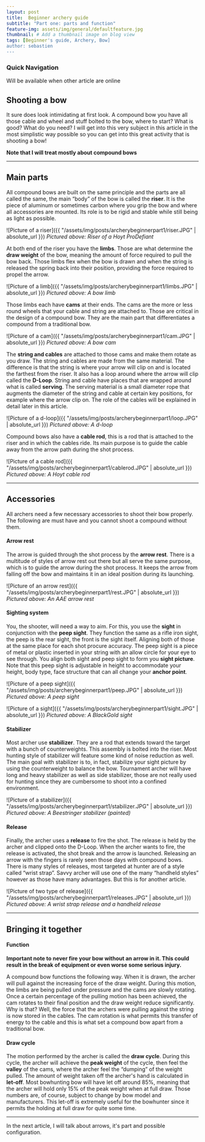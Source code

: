 ```yaml
---
layout: post
title:  Beginner archery guide
subtitle: "Part one: parts and function"
feature-img: assets/img/general/defaultfeature.jpg
thumbnail: # Add a thumbnail image on blog view
tags: [Beginner's guide, Archery, Bow]
author: sebastien
---
```


### Quick Navigation

Will be available when other article are online

<!--  Navigation link-->

## Shooting a bow

It sure does look intimidating at first look. A compound bow you have all those cable and wheel and stuff bolted to the bow, where to start? What is good? What do you need? I will get into this very subject in this article in the most simplistic way possible so you can get into this great activity that is shooting a bow!

**Note that I will treat mostly about compound bows**

*****

## Main parts

All compound bows are built on the same principle and the parts are all called the same, the main “body” of the bow is called the **riser**. It is the piece of aluminum or sometimes carbon where you grip the bow and where all accessories are mounted. Its role is to be rigid and stable while still being as light as possible.

![Picture of a riser]({{ "/assets/img/posts/archerybeginnerpart1/riser.JPG" | absolute_url }})
*Pictured above: Riser of a Hoyt ProDefiant*

At both end of the riser you have the **limbs**. Those are what determine the **draw weight** of the bow, meaning the amount of force required to pull the bow back. Those limbs flex when the bow is drawn and when the string is released the spring back into their position, providing the force required to propel the arrow.

![Picture of a limb]({{ "/assets/img/posts/archerybeginnerpart1/limbs.JPG" | absolute_url }})
*Pictured above: A bow limb*

Those limbs each have **cams** at their ends. The cams are the more or less round wheels that your cable and string are attached to. Those are critical in the design of a compound bow. They are the main part that differentiates a compound from a traditional bow.

![Picture of a cam]({{ "/assets/img/posts/archerybeginnerpart1/cam.JPG" | absolute_url }})
*Pictured above: A bow cam*

The **string and cables** are attached to those cams and make them rotate as you draw. The string and cables are made from the same material. The difference is that the string is where your arrow will clip on and is located the farthest from the riser. It also has a loop around where the arrow will clip called the **D-Loop**. String and cable have places that are wrapped around what is called **serving**. The serving material is a small diameter rope that augments the diameter of the string and cable at certain key positions, for example where the arrow clip on. The role of the cables will be explained in detail later in this article.

![Picture of a d-loop]({{ "/assets/img/posts/archerybeginnerpart1/loop.JPG" | absolute_url }})
*Pictured above: A d-loop*

Compound bows also have a **cable rod**, this is a rod that is attached to the riser and in which the cables ride. Its main purpose is to guide the cable away from the arrow path during the shot process.

![Picture of a cable rod]({{ "/assets/img/posts/archerybeginnerpart1/cablerod.JPG" | absolute_url }})
*Pictured above: A Hoyt cable rod*

*****

## Accessories

All archers need a few necessary accessories to shoot their bow properly. The following are must have and you cannot shoot a compound without them.

#### Arrow rest

The arrow is guided through the shot process by the **arrow rest**. There is a multitude of styles of arrow rest out there but all serve the same purpose, which is to guide the arrow during the shot process. It keeps the arrow from falling off the bow and maintains it in an ideal position during its launching.

![Picture of an arrow rest]({{ "/assets/img/posts/archerybeginnerpart1/rest.JPG" | absolute_url }})
*Pictured above: An AAE arrow rest*

#### Sighting system

You, the shooter, will need a way to aim. For this, you use the **sight** in conjunction with the **peep sight**. They function the same as a rifle iron sight, the peep is the rear sight, the front is the sight itself. Aligning both of those at the same place for each shot procure accuracy. The peep sight is a piece of metal or plastic inserted in your string with an allow circle for your eye to see through. You align both sight and peep sight to form you **sight picture**. Note that this peep sight is adjustable in height to accommodate your height, body type, face structure that can all change your **anchor point**.

![Picture of a peep sight]({{ "/assets/img/posts/archerybeginnerpart1/peep.JPG" | absolute_url }})
*Pictured above: A peep sight*

![Picture of a sight]({{ "/assets/img/posts/archerybeginnerpart1/sight.JPG" | absolute_url }})
*Pictured above: A BlackGold sight*

#### Stabilizer

Most archer use **stabilizer**. They are a rod that extends toward the target with a bunch of counterweights. This assembly is bolted into the riser. Most hunting style of stabilizer will feature some kind of noise reduction as well. The main goal with stabilizer is to, in fact, stabilize your sight picture by using the counterweight to balance the bow. Tournament archer will have long and heavy stabilizer as well as side stabilizer, those are not really used for hunting since they are cumbersome to shoot into a confined environment.

![Picture of a stabilizer]({{ "/assets/img/posts/archerybeginnerpart1/stabilizer.JPG" | absolute_url }})
*Pictured above: A Beestringer stabilizer (painted)*

#### Release

Finally, the archer uses a **release** to fire the shot. The release is held by the archer and clipped onto the D-Loop. When the archer wants to fire, the release is activated, the shot break and the arrow is launched. Releasing an arrow with the fingers is rarely seen those days with compound bows. There is many styles of releases, most targeted at hunter are of a style called “wrist strap”. Savvy archer will use one of the many “handheld styles” however as those have many advantages. But this is for another article.

![Picture of two type of release]({{ "/assets/img/posts/archerybeginnerpart1/releases.JPG" | absolute_url }})
*Pictured above: A wrist strap release and a handheld release*

*****

## Bringing it together

#### Function

**Important note to never fire your bow without an arrow in it. This could result in the break of equipment or even worse some serious injury.**

A compound bow functions the following way. When it is drawn, the archer will pull against the increasing force of the draw weight. During this motion, the limbs are being pulled under pressure and the cams are slowly rotating. Once a certain percentage of the pulling motion has been achieved, the cam rotates to their final position and the draw weight reduce significantly. Why is that? Well, the force that the archers were pulling against the string is now stored in the cables. The cam rotation is what permits this transfer of energy to the cable and this is what set a compound bow apart from a traditional bow.

#### Draw cycle

The motion performed by the archer is called the **draw cycle**. During this cycle, the archer will achieve the **peak weight** of the cycle, then feel the **valley** of the cams, where the archer feel the “dumping” of the weight pulled. The amount of weight taken off the archer's hand is calculated in **let-off**. Most bowhunting bow will have let off around 85%, meaning that the archer will hold only 15% of the peak weight when at full draw. Those numbers are, of course, subject to change by bow model and manufacturers. This let-off is extremely useful for the bowhunter since it permits the holding at full draw for quite some time.

*****

In the next article, I will talk about arrows, it's part and possible configuration.
